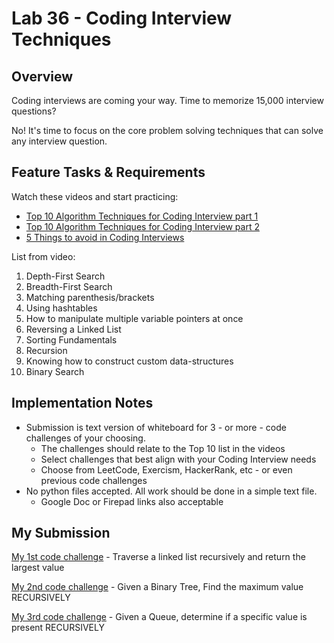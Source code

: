 # Lab 36 - Coding Interview Techniques

## Overview

Coding interviews are coming your way. Time to memorize 15,000 interview questions?

No! It's time to focus on the core problem solving techniques that can solve any interview question.

## Feature Tasks & Requirements

Watch these videos and start practicing:

* [Top 10 Algorithm Techniques for Coding Interview part 1](https://www.youtube.com/watch?v=r1MXwyiGi_U)
* [Top 10 Algorithm Techniques for Coding Interview part 2](https://www.youtube.com/watch?v=zHczhZn-z30)
* [5 Things to avoid in Coding Interviews](https://www.youtube.com/watch?v=FowJZqVggCU)

List from video:

1. Depth-First Search
2. Breadth-First Search
3. Matching parenthesis/brackets
4. Using hashtables
5. How to manipulate multiple variable pointers at once
6. Reversing a Linked List
7. Sorting Fundamentals
8. Recursion
9. Knowing how to construct custom data-structures
10. Binary Search

## Implementation Notes

* Submission is text version of whiteboard for 3 - or more - code challenges of your choosing.
  * The challenges should relate to the Top 10 list in the videos
  * Select challenges that best align with your Coding Interview needs
  * Choose from LeetCode, Exercism, HackerRank, etc - or even previous code challenges
* No python files accepted. All work should be done in a simple text file.
  * Google Doc or Firepad links also acceptable

## My Submission

[My 1st code challenge](challenge_1.txt) - Traverse a linked list recursively and return the largest value

[My 2nd code challenge](challenge_2.txt) - Given a Binary Tree, Find the maximum value RECURSIVELY

[My 3rd code challenge](challenge_3.txt) - Given a Queue, determine if a specific value is present RECURSIVELY
